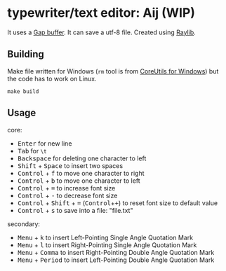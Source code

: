 # typewriter/text editor: Aij (WIP)

It uses a [Gap buffer](https://en.wikipedia.org/wiki/Gap_buffer). It can save a utf-8 file. Created using [Raylib](https://github.com/raysan5/raylib).

## Building
Make file written for Windows (`rm` tool is from [CoreUtils for Windows](https://gnuwin32.sourceforge.net/packages/coreutils.htm)) but the code has to work on Linux.
```
make build
```

## Usage
core:
- <kbd>Enter</kbd> for new line
- <kbd>Tab</kbd> for `\t`
- <kbd>Backspace</kbd> for deleting one character to left
- <kbd>Shift</kbd> + <kbd>Space</kbd> to insert two spaces
- <kbd>Control</kbd> + <kbd>f</kbd> to move one character to right
- <kbd>Control</kbd> + <kbd>b</kbd> to move one character to left
- <kbd>Control</kbd> + <kbd>=</kbd> to increase font size
- <kbd>Control</kbd> + <kbd>-</kbd> to decrease font size
- <kbd>Control</kbd> + <kbd>Shift</kbd> + <kbd>=</kbd> (<kbd>Control</kbd>+<kbd>+</kbd>) to reset font size to default value
- <kbd>Control</kbd> + <kbd>s</kbd> to save into a file: "file.txt"

secondary:
- <kbd>Menu</kbd> + <kbd>k</kbd> to insert Left-Pointing Single Angle Quotation Mark
- <kbd>Menu</kbd> + <kbd>l</kbd> to insert Right-Pointing Single Angle Quotation Mark
- <kbd>Menu</kbd> + <kbd>Comma</kbd> to insert Right-Pointing Double Angle Quotation Mark
- <kbd>Menu</kbd> + <kbd>Period</kbd> to insert Left-Pointing Double Angle Quotation Mark
